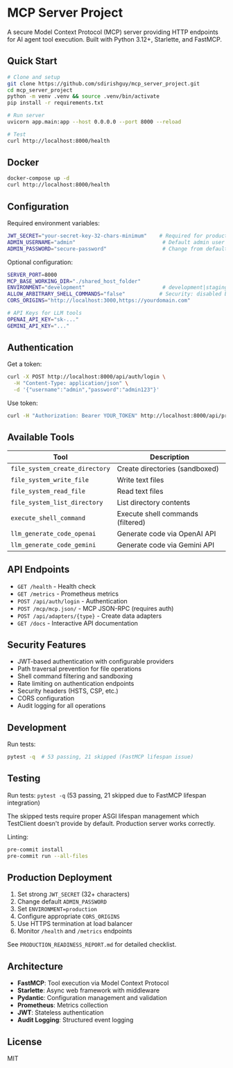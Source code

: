 # MCP Server Project

A secure Model Context Protocol (MCP) server providing HTTP endpoints for AI agent tool execution. Built with Python 3.12+, Starlette, and FastMCP.

## Quick Start

```bash
# Clone and setup
git clone https://github.com/sdirishguy/mcp_server_project.git
cd mcp_server_project
python -m venv .venv && source .venv/bin/activate
pip install -r requirements.txt

# Run server
uvicorn app.main:app --host 0.0.0.0 --port 8000 --reload

# Test
curl http://localhost:8000/health
```

## Docker

```bash
docker-compose up -d
curl http://localhost:8000/health
```

## Configuration

Required environment variables:
```bash
JWT_SECRET="your-secret-key-32-chars-minimum"    # Required for production
ADMIN_USERNAME="admin"                            # Default admin user
ADMIN_PASSWORD="secure-password"                  # Change from default
```

Optional configuration:
```bash
SERVER_PORT=8000
MCP_BASE_WORKING_DIR="./shared_host_folder"
ENVIRONMENT="development"                         # development|staging|production
ALLOW_ARBITRARY_SHELL_COMMANDS="false"           # Security: disabled by default
CORS_ORIGINS="http://localhost:3000,https://yourdomain.com"

# API Keys for LLM tools
OPENAI_API_KEY="sk-..."
GEMINI_API_KEY="..."
```

## Authentication

Get a token:
```bash
curl -X POST http://localhost:8000/api/auth/login \
  -H "Content-Type: application/json" \
  -d '{"username":"admin","password":"admin123"}'
```

Use token:
```bash
curl -H "Authorization: Bearer YOUR_TOKEN" http://localhost:8000/api/protected
```

## Available Tools

| Tool | Description |
|------|-------------|
| `file_system_create_directory` | Create directories (sandboxed) |
| `file_system_write_file` | Write text files |
| `file_system_read_file` | Read text files |
| `file_system_list_directory` | List directory contents |
| `execute_shell_command` | Execute shell commands (filtered) |
| `llm_generate_code_openai` | Generate code via OpenAI API |
| `llm_generate_code_gemini` | Generate code via Gemini API |

## API Endpoints

- `GET /health` - Health check
- `GET /metrics` - Prometheus metrics  
- `POST /api/auth/login` - Authentication
- `POST /mcp/mcp.json/` - MCP JSON-RPC (requires auth)
- `POST /api/adapters/{type}` - Create data adapters
- `GET /docs` - Interactive API documentation

## Security Features

- JWT-based authentication with configurable providers
- Path traversal prevention for file operations  
- Shell command filtering and sandboxing
- Rate limiting on authentication endpoints
- Security headers (HSTS, CSP, etc.)
- CORS configuration
- Audit logging for all operations

## Development

Run tests:
```bash
pytest -q  # 53 passing, 21 skipped (FastMCP lifespan issue)
```

## Testing

Run tests: `pytest -q` (53 passing, 21 skipped due to FastMCP lifespan integration)

The skipped tests require proper ASGI lifespan management which TestClient doesn't provide by default. Production server works correctly.

Linting:
```bash
pre-commit install
pre-commit run --all-files
```

## Production Deployment

1. Set strong `JWT_SECRET` (32+ characters)
2. Change default `ADMIN_PASSWORD` 
3. Set `ENVIRONMENT=production`
4. Configure appropriate `CORS_ORIGINS`
5. Use HTTPS termination at load balancer
6. Monitor `/health` and `/metrics` endpoints

See `PRODUCTION_READINESS_REPORT.md` for detailed checklist.

## Architecture

- **FastMCP**: Tool execution via Model Context Protocol
- **Starlette**: Async web framework with middleware
- **Pydantic**: Configuration management and validation
- **Prometheus**: Metrics collection
- **JWT**: Stateless authentication 
- **Audit Logging**: Structured event logging

## License

MIT